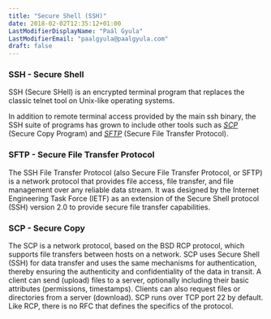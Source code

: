 ```yaml
---
title: "Secure Shell (SSH)"
date: 2018-02-02T12:35:12+01:00
LastModifierDisplayName: "Paál Gyula"
LastModifierEmail: "paalgyula@paalgyula.com"
draft: false
---
```

### SSH - Secure Shell

SSH (Secure SHell) is an encrypted terminal program that replaces the classic telnet tool on Unix-like operating systems.

In addition to remote terminal access provided by the main ssh binary, the SSH suite of programs has grown to include other tools such as *[SCP](#scp-secure-copy)* (Secure Copy Program) and *[SFTP](#sftp-secure-file-transfer-protocol)* (Secure File Transfer Protocol).

### SFTP - Secure File Transfer Protocol
The SSH File Transfer Protocol (also Secure File Transfer Protocol, or SFTP) is a network protocol that provides file access, file transfer, and file management over any reliable data stream. It was designed by the Internet Engineering Task Force (IETF) as an extension of the Secure Shell protocol (SSH) version 2.0 to provide secure file transfer capabilities.

### SCP - Secure Copy
The SCP is a network protocol, based on the BSD RCP protocol, which supports file transfers between hosts on a network. SCP uses Secure Shell (SSH) for data transfer and uses the same mechanisms for authentication, thereby ensuring the authenticity and confidentiality of the data in transit. A client can send (upload) files to a server, optionally including their basic attributes (permissions, timestamps). Clients can also request files or directories from a server (download). SCP runs over TCP port 22 by default. Like RCP, there is no RFC that defines the specifics of the protocol.